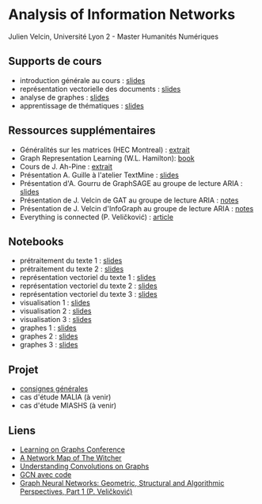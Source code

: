# Analysis of Information Networks

Julien Velcin, Université Lyon 2 - Master Humanités Numériques

## Supports de cours

- introduction générale au cours : [slides](https://velcin.github.io/files/NA/part1_introduction.pdf)
- représentation vectorielle des documents : [slides](https://velcin.github.io/files/NA/part2_repr_documents.pdf)
- analyse de graphes : [slides](https://velcin.github.io/files/NA/part3_graphs.pdf)
- apprentissage de thématiques : [slides](https://velcin.github.io/files/NA/part4_topic-learning.pdf)

## Ressources supplémentaires

- Généralités sur les matrices (HEC Montreal) : [extrait](https://velcin.github.io/files/NA/Generalites_sur_matrices.pdf)
- Graph Representation Learning (W.L. Hamilton): [book](https://velcin.github.io/files/NA/GRL_Book.pdf)
- Cours de J. Ah-Pine : [extrait](https://velcin.github.io/files/NA/extrait_CM_AHPINE.pdf)
- Présentation A. Guille à l'atelier TextMine : [slides](https://velcin.github.io/files/NA/GUILLE_textmine2023.pdf)
- Présentation d'A. Gourru de GraphSAGE au groupe de lecture ARIA : [slides](https://velcin.github.io/files/NA/GOURRU_GraphSAGE.pdf)
- Présentation de J. Velcin de GAT au groupe de lecture ARIA : [notes](https://velcin.github.io/files/NA/notes_VELCIN_GAT.pdf)
- Présentation de J. Velcin d'InfoGraph au groupe de lecture ARIA : [notes](https://velcin.github.io/files/NA/notes_VELCIN_InfoGraph.pdf)
- Everything is connected (P. Veličković) : [article](https://velcin.github.io/files/NA/velickovic_2023.pdf)

## Notebooks

- prétraitement du texte 1 : [slides](https://velcin.github.io/files/NA/1.1_text1.html)
- prétraitement du texte 2 : [slides](https://velcin.github.io/files/NA/1.2_text2.html)
- représentation vectoriel du texte 1 : [slides](https://velcin.github.io/files/NA/2.1_vect1.html)
- représentation vectoriel du texte 2 : [slides](https://velcin.github.io/files/NA/2.2_vect2.html)
- représentation vectoriel du texte 3 : [slides](https://velcin.github.io/files/NA/2.3_vect3.html)
- visualisation 1 : [slides](https://velcin.github.io/files/NA/3.1_vis1.html)
- visualisation 2 : [slides](https://velcin.github.io/files/NA/3.2_vis2.html)
- visualisation 3 : [slides](https://velcin.github.io/files/NA/3.3_vis3.html)
- graphes 1 : [slides](https://velcin.github.io/files/NA/4.1_graph1.html)
- graphes 2 : [slides](https://velcin.github.io/files/NA/4.2_graph2.html)
- graphes 3 : [slides](https://velcin.github.io/files/NA/4.3_graph3.html)

## Projet

- [consignes générales](https://velcin.github.io/files/NA/consignes_2023.pdf)
- cas d'étude MALIA (à venir)
- cas d'étude MIASHS (à venir)

## Liens

- [Learning on Graphs Conference](https://logconference.org)
- [A Network Map of The Witcher](https://nightingaledvs.com/a-network-map-of-the-witcher/)
- [Understanding Convolutions on Graphs](https://distill.pub/2021/understanding-gnns/)
- [GCN avec code](https://towardsdatascience.com/understanding-graph-convolutional-networks-for-node-classification-a2bfdb7aba7b)
- [Graph Neural Networks: Geometric, Structural and Algorithmic Perspectives, Part 1 (P. Veličković)](https://www.youtube.com/watch?v=pL5Nc8Axv5A)